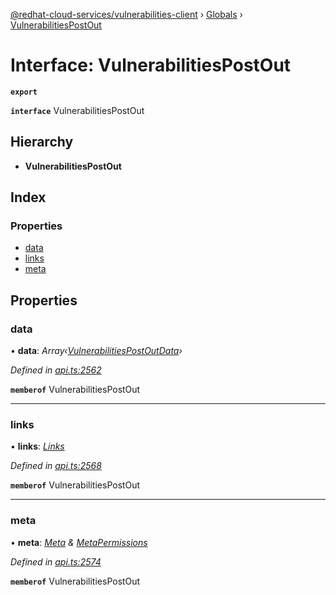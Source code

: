 [@redhat-cloud-services/vulnerabilities-client](../README.md) › [Globals](../globals.md) › [VulnerabilitiesPostOut](vulnerabilitiespostout.md)

# Interface: VulnerabilitiesPostOut

**`export`** 

**`interface`** VulnerabilitiesPostOut

## Hierarchy

* **VulnerabilitiesPostOut**

## Index

### Properties

* [data](vulnerabilitiespostout.md#data)
* [links](vulnerabilitiespostout.md#links)
* [meta](vulnerabilitiespostout.md#meta)

## Properties

###  data

• **data**: *Array‹[VulnerabilitiesPostOutData](vulnerabilitiespostoutdata.md)›*

*Defined in [api.ts:2562](https://github.com/RedHatInsights/javascript-clients/blob/master/packages/vulnerabilities/api.ts#L2562)*

**`memberof`** VulnerabilitiesPostOut

___

###  links

• **links**: *[Links](links.md)*

*Defined in [api.ts:2568](https://github.com/RedHatInsights/javascript-clients/blob/master/packages/vulnerabilities/api.ts#L2568)*

**`memberof`** VulnerabilitiesPostOut

___

###  meta

• **meta**: *[Meta](meta.md) & [MetaPermissions](metapermissions.md)*

*Defined in [api.ts:2574](https://github.com/RedHatInsights/javascript-clients/blob/master/packages/vulnerabilities/api.ts#L2574)*

**`memberof`** VulnerabilitiesPostOut
